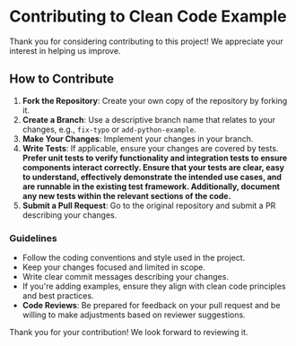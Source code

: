 # Contributing to Clean Code Example

Thank you for considering contributing to this project! We appreciate your interest in helping us improve.

## How to Contribute
1. **Fork the Repository**: Create your own copy of the repository by forking it.
2. **Create a Branch**: Use a descriptive branch name that relates to your changes, e.g., `fix-typo` or `add-python-example`.
3. **Make Your Changes**: Implement your changes in your branch.
4. **Write Tests**: If applicable, ensure your changes are covered by tests. **Prefer unit tests to verify functionality and integration tests to ensure components interact correctly. Ensure that your tests are clear, easy to understand, effectively demonstrate the intended use cases, and are runnable in the existing test framework. Additionally, document any new tests within the relevant sections of the code.**
5. **Submit a Pull Request**: Go to the original repository and submit a PR describing your changes.

### Guidelines
- Follow the coding conventions and style used in the project.
- Keep your changes focused and limited in scope.
- Write clear commit messages describing your changes.
- If you're adding examples, ensure they align with clean code principles and best practices.
- **Code Reviews**: Be prepared for feedback on your pull request and be willing to make adjustments based on reviewer suggestions.

Thank you for your contribution! We look forward to reviewing it.